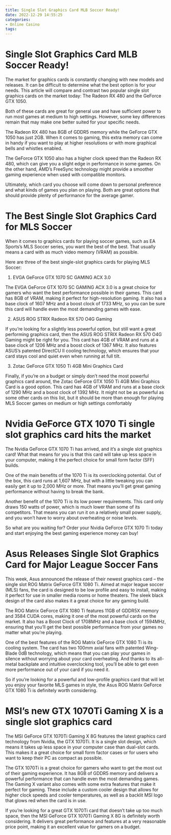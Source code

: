 ```yaml
---
title: Single Slot Graphics Card MLB Soccer Ready!
date: 2022-12-29 14:55:25
categories:
- Online Casino
tags:
---
```



#  Single Slot Graphics Card MLB Soccer Ready!

The market for graphics cards is constantly changing with new models and releases. It can be difficult to determine what the best option is for your needs. This article will compare and contrast two popular single slot graphics cards on the market today: The Radeon RX 480 and the GeForce GTX 1050.

Both of these cards are great for general use and have sufficient power to run most games at medium to high settings. However, some key differences remain that may make one better suited for your specific needs.

The Radeon RX 480 has 8GB of GDDR5 memory while the GeForce GTX 1050 has just 2GB. When it comes to gaming, this extra memory can come in handy if you want to play at higher resolutions or with more graphical bells and whistles enabled.

The GeForce GTX 1050 also has a higher clock speed than the Radeon RX 480, which can give you a slight edge in performance in some games. On the other hand, AMD’s FreeSync technology might provide a smoother gaming experience when used with compatible monitors.

Ultimately, which card you choose will come down to personal preference and what kinds of games you plan on playing. Both are great options that should provide plenty of performance for the average gamer.

#  The Best Single Slot Graphics Card for MLS Soccer

When it comes to graphics cards for playing soccer games, such as EA Sports’s MLS Soccer series, you want the best of the best. That usually means a card with as much video memory (VRAM) as possible.

Here are three of the best single-slot graphics cards for playing MLS Soccer:

1. EVGA GeForce GTX 1070 SC GAMING ACX 3.0

The EVGA GeForce GTX 1070 SC GAMING ACX 3.0 is a great choice for gamers who want the best performance possible in their games. This card has 8GB of VRAM, making it perfect for high-resolution gaming. It also has a base clock of 1607 MHz and a boost clock of 1733 MHz, so you can be sure this card will handle even the most demanding games with ease.

2. ASUS ROG STRIX Radeon RX 570 O4G Gaming

If you’re looking for a slightly less powerful option, but still want a great performing graphics card, then the ASUS ROG STRIX Radeon RX 570 O4G Gaming might be right for you. This card has 4GB of VRAM and runs at a base clock of 1206 MHz and a boost clock of 1367 MHz. It also features ASUS’s patented DirectCU II cooling technology, which ensures that your card stays cool and quiet even when running at full tilt.

3. Zotac GeForce GTX 1050 Ti 4GB Mini Graphics Card

Finally, if you’re on a budget or simply don’t need the most powerful graphics card around, the Zotac GeForce GTX 1050 Ti 4GB Mini Graphics Card is a good option. This card has 4GB of VRAM and runs at a base clock of 1290 MHz and a boost clock of 1392 MHz. It might not be as powerful as some other cards on this list, but it should be more than enough for playing MLS Soccer games on medium or high settings comfortably

#  Nvidia GeForce GTX 1070 Ti single slot graphics card hits the market 

The Nvidia GeForce GTX 1070 Ti has arrived, and it’s a single slot graphics card! What that means for you is that this card will take up less space in your computer, making it the perfect choice for small form factor (SFF) builds.

One of the main benefits of the 1070 Ti is its overclocking potential. Out of the box, this card runs at 1,607 MHz, but with a little tweaking you can easily get it up to 2,000 MHz or more. That means you’ll get great gaming performance without having to break the bank.

Another benefit of the 1070 Ti is its low power requirements. This card only draws 150 watts of power, which is much lower than some of its competitors. That means you can run it on a relatively small power supply, and you won’t have to worry about overheating or noise levels.

So what are you waiting for? Order your Nvidia GeForce GTX 1070 Ti today and start enjoying the best gaming experience money can buy!

#  Asus Releases Single Slot Graphics Card for Major League Soccer Fans 

This week, Asus announced the release of their newest graphics card – the single slot ROG Matrix GeForce GTX 1080 Ti. Aimed at major league soccer (MLS) fans, the card is designed to be low profile and easy to install, making it perfect for use in smaller media rooms or home theaters. The sleek black design of the card also makes it a great choice for any gaming build.

The ROG Matrix GeForce GTX 1080 Ti features 11GB of GDDR5X memory and 3584 CUDA cores, making it one of the most powerful cards on the market. It also has a Boost Clock of 1708MHz and a base clock of 1594MHz, ensuring that you’ll get the best possible performance from your games no matter what you’re playing.

One of the best features of the ROG Matrix GeForce GTX 1080 Ti is its cooling system. The card has two 100mm axial fans with patented Wing-Blade 0dB technology, which means that you can play your games in silence without worrying about your card overheating. And thanks to its all-metal backplate and intuitive overclocking tool, you’ll be able to get even more performance out of your card if you need it.

So if you’re looking for a powerful and low-profile graphics card that will let you enjoy your favorite MLS games in style, the Asus ROG Matrix GeForce GTX 1080 Ti is definitely worth considering.

#  MSI’s new GTX 1070Ti Gaming X is a single slot graphics card

The MSI GeForce GTX 1070Ti Gaming X 8G features the latest graphics card technology from Nvidia, the GTX 1070Ti. It is a single slot design, which means it takes up less space in your computer case than dual-slot cards. This makes it a great choice for small form factor cases or for users who want to keep their PC as compact as possible.

The GTX 1070Ti is a great choice for gamers who want to get the most out of their gaming experience. It has 8GB of GDDR5 memory and delivers a powerful performance that can handle even the most demanding games. The Gaming X variant also comes with some extra features that make it perfect for gaming. These include a custom cooler design that allows for higher clock speeds and cooler temperatures, as well as a backlit MSI logo that glows red when the card is in use.

If you’re looking for a great GTX 1070Ti card that doesn’t take up too much space, then the MSI GeForce GTX 1070Ti Gaming X 8G is definitely worth considering. It delivers great performance and features at a very reasonable price point, making it an excellent value for gamers on a budget.
